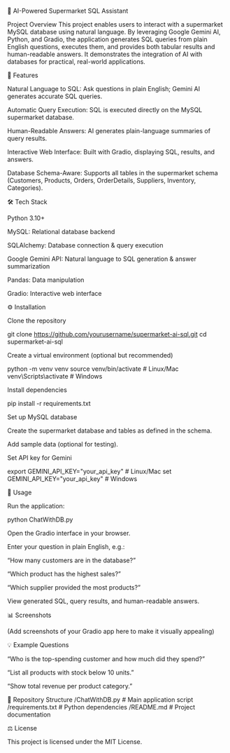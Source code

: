 🛒 AI-Powered Supermarket SQL Assistant

Project Overview
This project enables users to interact with a supermarket MySQL database using natural language. By leveraging Google Gemini AI, Python, and Gradio, the application generates SQL queries from plain English questions, executes them, and provides both tabular results and human-readable answers. It demonstrates the integration of AI with databases for practical, real-world applications.

🚀 Features

Natural Language to SQL: Ask questions in plain English; Gemini AI generates accurate SQL queries.

Automatic Query Execution: SQL is executed directly on the MySQL supermarket database.

Human-Readable Answers: AI generates plain-language summaries of query results.

Interactive Web Interface: Built with Gradio, displaying SQL, results, and answers.

Database Schema-Aware: Supports all tables in the supermarket schema (Customers, Products, Orders, OrderDetails, Suppliers, Inventory, Categories).

🛠️ Tech Stack

Python 3.10+

MySQL: Relational database backend

SQLAlchemy: Database connection & query execution

Google Gemini API: Natural language to SQL generation & answer summarization

Pandas: Data manipulation

Gradio: Interactive web interface

⚙️ Installation

Clone the repository

git clone https://github.com/yourusername/supermarket-ai-sql.git
cd supermarket-ai-sql


Create a virtual environment (optional but recommended)

python -m venv venv
source venv/bin/activate   # Linux/Mac
venv\Scripts\activate      # Windows


Install dependencies

pip install -r requirements.txt


Set up MySQL database

Create the supermarket database and tables as defined in the schema.

Add sample data (optional for testing).

Set API key for Gemini

export GEMINI_API_KEY="your_api_key"   # Linux/Mac
set GEMINI_API_KEY="your_api_key"      # Windows

📝 Usage

Run the application:

python ChatWithDB.py


Open the Gradio interface in your browser.

Enter your question in plain English, e.g.:

“How many customers are in the database?”

“Which product has the highest sales?”

“Which supplier provided the most products?”

View generated SQL, query results, and human-readable answers.

📊 Screenshots

(Add screenshots of your Gradio app here to make it visually appealing)

💡 Example Questions

“Who is the top-spending customer and how much did they spend?”

“List all products with stock below 10 units.”

“Show total revenue per product category.”

📂 Repository Structure
/ChatWithDB.py       # Main application script
/requirements.txt    # Python dependencies
/README.md           # Project documentation

⚖️ License

This project is licensed under the MIT License.
